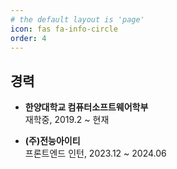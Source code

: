```yaml
---
# the default layout is 'page'
icon: fas fa-info-circle
order: 4
---
```


## 경력

- **한양대학교 컴퓨터소프트웨어학부**  
  재학중, 2019.2 ~ 현재

- **(주)전능아이티**  
  프론트엔드 인턴, 2023.12 ~ 2024.06
